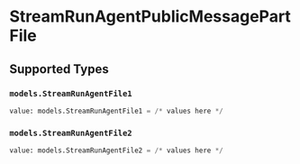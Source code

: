 # StreamRunAgentPublicMessagePartFile


## Supported Types

### `models.StreamRunAgentFile1`

```python
value: models.StreamRunAgentFile1 = /* values here */
```

### `models.StreamRunAgentFile2`

```python
value: models.StreamRunAgentFile2 = /* values here */
```

